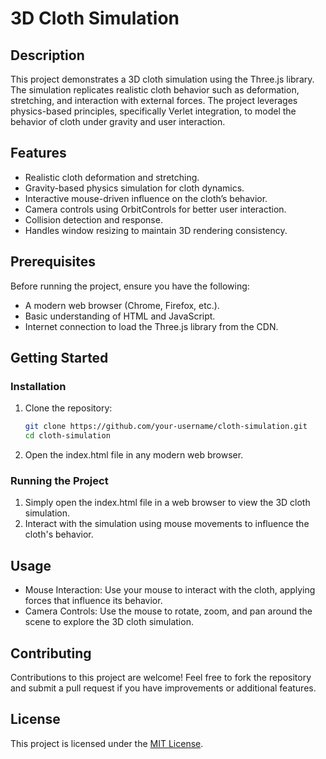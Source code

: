 # 3D Cloth Simulation

## Description
This project demonstrates a 3D cloth simulation using the Three.js library. The simulation replicates realistic cloth behavior such as deformation, stretching, and interaction with external forces. The project leverages physics-based principles, specifically Verlet integration, to model the behavior of cloth under gravity and user interaction.

## Features
- Realistic cloth deformation and stretching.
- Gravity-based physics simulation for cloth dynamics.
- Interactive mouse-driven influence on the cloth’s behavior.
- Camera controls using OrbitControls for better user interaction.
- Collision detection and response.
- Handles window resizing to maintain 3D rendering consistency.

## Prerequisites
Before running the project, ensure you have the following:
- A modern web browser (Chrome, Firefox, etc.).
- Basic understanding of HTML and JavaScript.
- Internet connection to load the Three.js library from the CDN.

## Getting Started

### Installation
1. Clone the repository:
   ```bash
   git clone https://github.com/your-username/cloth-simulation.git
   cd cloth-simulation
2. Open the index.html file in any modern web browser.

### Running the Project
1. Simply open the index.html file in a web browser to view the 3D cloth simulation.
2. Interact with the simulation using mouse movements to influence the cloth's behavior.

## Usage
- Mouse Interaction: Use your mouse to interact with the cloth, applying forces that influence its behavior.
- Camera Controls: Use the mouse to rotate, zoom, and pan around the scene to explore the 3D cloth simulation.

## Contributing
Contributions to this project are welcome! Feel free to fork the repository and submit a pull request if you have improvements or additional features.

## License
This project is licensed under the [MIT License](LICENSE).  
